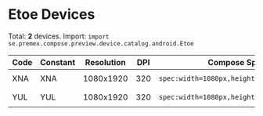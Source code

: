 # Etoe Devices

Total: **2** devices. Import: `import se.premex.compose.preview.device.catalog.android.Etoe`

| Code | Constant | Resolution | DPI | Compose Spec | Preview Usage |
|------|----------|------------|-----|-------------|---------------|
| XNA | XNA | 1080x1920 | 320 | `spec:width=1080px,height=1920px,dpi=320` | `@Preview(device = Etoe.XNA)` |
| YUL | YUL | 1080x1920 | 320 | `spec:width=1080px,height=1920px,dpi=320` | `@Preview(device = Etoe.YUL)` |

<!-- Generated automatically. Do not edit manually. -->
